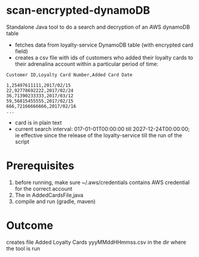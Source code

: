 # scan-encrypted-dynamoDB
Standalone Java tool to do a search and decryption of an AWS dynamoDB table

* fetches data from loyalty-service DynamoDB table (with encrypted card field)
* creates a csv file with ids of customers who added their loyalty cards to their adrenalina account within a particular period of time:

```
Customer ID,Loyalty Card Number,Added Card Date

1,25497611111,2017/02/15
22,92778692222,2017/02/24
36,71390233333,2017/03/12
59,56815455555,2017/02/15
666,72166666666,2017/02/16
...
```

* card is in plain text
* current search interval: 017-01-01T00:00:00 till 2027-12-24T00:00:00; ie effective since the release of the loyalty-service till the run of the script

Prerequisites
=============
1) before running, make sure ~/.aws/credentials contains AWS credential for the correct account
2) The in AddedCardsFile,java
3) compile and run (gradle, maven) 

Outcome
=======

creates file    Added Loyalty Cards yyyMMddHHmmss.csv in the dir where the tool is run

